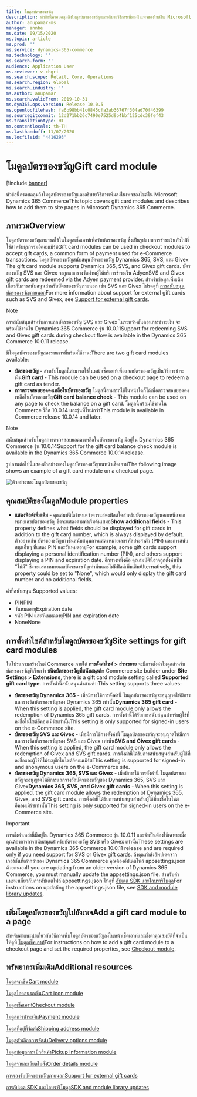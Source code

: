 ```yaml
---
title: โมดูลบัตรของขวัญ
description: หัวข้อนี้ครอบคลุมถึงโมดูลบัตรของขวัญและอธิบายวิธีการเพิ่มลงในเพจของไซต์ใน Microsoft Dynamics 365 Commerce
author: anupamar-ms
manager: annbe
ms.date: 09/15/2020
ms.topic: article
ms.prod: ''
ms.service: dynamics-365-commerce
ms.technology: ''
ms.search.form: ''
audience: Application User
ms.reviewer: v-chgri
ms.search.scope: Retail, Core, Operations
ms.search.region: Global
ms.search.industry: ''
ms.author: anupamar
ms.search.validFrom: 2019-10-31
ms.dyn365.ops.version: Release 10.0.5
ms.openlocfilehash: fa6b98bb41c0845cfa3ab36767f304ad70f46399
ms.sourcegitcommit: 12d271bb26c7490e7525d9b4bbf125cdc39fef43
ms.translationtype: HT
ms.contentlocale: th-TH
ms.lasthandoff: 11/07/2020
ms.locfileid: "4416293"
---
```

# <a name="gift-card-module"></a><span data-ttu-id="122ec-103">โมดูลบัตรของขวัญ</span><span class="sxs-lookup"><span data-stu-id="122ec-103">Gift card module</span></span>

[!include [banner](includes/banner.md)]

<span data-ttu-id="122ec-104">หัวข้อนี้ครอบคลุมถึงโมดูลบัตรของขวัญและอธิบายวิธีการเพิ่มลงในเพจของไซต์ใน Microsoft Dynamics 365 Commerce</span><span class="sxs-lookup"><span data-stu-id="122ec-104">This topic covers gift card modules and describes how to add them to site pages in Microsoft Dynamics 365 Commerce.</span></span>

## <a name="overview"></a><span data-ttu-id="122ec-105">ภาพรวม</span><span class="sxs-lookup"><span data-stu-id="122ec-105">Overview</span></span>

<span data-ttu-id="122ec-106">โมดูลบัตรของขวัญสามารถใช้ในโมดูลเช็คเอาท์เพื่อรับบัตรของขวัญ ซึ่งเป็นรูปแบบการชำระเงินทั่วไปที่ใช้สำหรับธุรกรรมอีคอมเมิร์ซ</span><span class="sxs-lookup"><span data-stu-id="122ec-106">Gift card modules can be used in checkout modules to accept gift cards, a common form of payment used for e-Commerce transactions.</span></span> <span data-ttu-id="122ec-107">โมดูลบัตรของขวัญสนับสนุนบัตรของขวัญ Dynamics 365, SVS, และ Givex </span><span class="sxs-lookup"><span data-stu-id="122ec-107">The gift card module supports Dynamics 365, SVS, and Givex gift cards.</span></span> <span data-ttu-id="122ec-108">บัตรของขวัญ SVS และ Givex จะถูกแลกรางวัลผ่านผู้ให้บริการชำระเงิน Adyen</span><span class="sxs-lookup"><span data-stu-id="122ec-108">SVS and Givex gift cards are redeemed via the Adyen payment provider.</span></span> <span data-ttu-id="122ec-109">สำหรับข้อมูลเพิ่มเติมเกี่ยวกับการสนับสนุนสำหรับบัตรของขวัญภายนอก เช่น SVS และ Givex โปรดดูที่ [การสนับสนุนบัตรของขวัญภายนอก](./dev-itpro/gift-card.md)</span><span class="sxs-lookup"><span data-stu-id="122ec-109">For more information about support for external gift cards such as SVS and Givex, see [Support for external gift cards](./dev-itpro/gift-card.md).</span></span>

> [!NOTE]
> <span data-ttu-id="122ec-110">การสนับสนุนสำหรับการแลกบัตรของขวัญ SVS และ Givex ในระหว่างขั้นตอนการชำระเงิน จะพร้อมใช้งานใน Dynamics 365 Commerce รุ่น 10.0.11</span><span class="sxs-lookup"><span data-stu-id="122ec-110">Support for redeeming SVS and Givex gift cards during checkout flow is available in the Dynamics 365 Commerce 10.0.11 release.</span></span> 

<span data-ttu-id="122ec-111">มีโมดูลบัตรของขวัญสองรายการที่พร้อมใช้งาน:</span><span class="sxs-lookup"><span data-stu-id="122ec-111">There are two gift card modules available:</span></span>

- <span data-ttu-id="122ec-112">**บัตรของขวัญ** - สำหรับโมดูลนี้สามารถใช้ในหน้าเช็คเอาท์เพื่อแลกบัตรของขวัญเป็นวิธีการชำระเงิน</span><span class="sxs-lookup"><span data-stu-id="122ec-112">**Gift card** - This module can be used on a checkout page to redeem a gift card as tender.</span></span> 
- <span data-ttu-id="122ec-113">**การตรวจสอบยอดคงเหลือในบัตรของขวัญ** โมดูลนี้สามารถใช้ในหน้าใดก็ได้เพื่อตรวจสอบยอดคงเหลือในบัตรของขวัญ</span><span class="sxs-lookup"><span data-stu-id="122ec-113">**Gift card balance check** - This module can be used on any page to check the balance on a gift card.</span></span> <span data-ttu-id="122ec-114">โมดูลนี้พร้อมใช้งานใน Commerce รีลีส 10.0.14 และรุ่นที่ใหม่กว่า</span><span class="sxs-lookup"><span data-stu-id="122ec-114">This module is available in Commerce release 10.0.14 and later.</span></span>

> [!NOTE]
> <span data-ttu-id="122ec-115">สนับสนุนสำหรับโมดูลการตรวจสอบยอดคงเหลือในบัตรของขวัญ มีอยู่ใน Dynamics 365 Commerce รุ่น 10.0.14</span><span class="sxs-lookup"><span data-stu-id="122ec-115">Support for the gift card balance check module is available in the Dynamics 365 Commerce 10.0.14 release.</span></span>

<span data-ttu-id="122ec-116">รูปภาพต่อไปนี้แสดงตัวอย่างของโมดูลบัตรของขวัญบนหน้าเช็คเอาท์</span><span class="sxs-lookup"><span data-stu-id="122ec-116">The following image shows an example of a gift card module on a checkout page.</span></span>

![ตัวอย่างของโมดูลบัตรของขวัญ](./media/ecommerce-giftcard.PNG)

## <a name="module-properties"></a><span data-ttu-id="122ec-118">คุณสมบัติของโมดูล</span><span class="sxs-lookup"><span data-stu-id="122ec-118">Module properties</span></span>

- <span data-ttu-id="122ec-119">**แสดงฟิลด์เพิ่มเติม** - คุณสมบัตินี้กำหนดว่าควรแสดงฟิลด์ใดสำหรับบัตรของขวัญนอกเหนือจากหมายเลขบัตรของขวัญ ซึ่งจะแสดงตามค่าเริ่มต้นเสมอ</span><span class="sxs-lookup"><span data-stu-id="122ec-119">**Show additional fields** - This property defines what fields should be displayed for gift cards in addition to the gift card number, which is always displayed by default.</span></span> <span data-ttu-id="122ec-120">ตัวอย่างเช่น บัตรของขวัญบางชิ้นสนับสนุนการแสดงหมายเลขรหัสประจำตัว (PIN) และการสนับสนุนอื่นๆ ที่แสดง PIN และวันหมดอายุ</span><span class="sxs-lookup"><span data-stu-id="122ec-120">For example, some gift cards support displaying a personal identification number (PIN), and others support displaying a PIN and expiration date.</span></span> <span data-ttu-id="122ec-121">อีกทางหนึ่งคือ คุณสมบัตินี้อาจถูกตั้งค่าเป็น "ไม่มี" ซึ่งจะแสดงหมายเลขบัตรของขวัญเท่านั้นและไม่มีฟิลด์เพิ่มเติม</span><span class="sxs-lookup"><span data-stu-id="122ec-121">Alternatively, this property could be set to "None", which would only display the gift card number and no additional fields.</span></span>

<span data-ttu-id="122ec-122">ค่าที่สนับสนุน:</span><span class="sxs-lookup"><span data-stu-id="122ec-122">Supported values:</span></span>
-   <span data-ttu-id="122ec-123">PIN</span><span class="sxs-lookup"><span data-stu-id="122ec-123">PIN</span></span>
-   <span data-ttu-id="122ec-124">วันหมดอายุ</span><span class="sxs-lookup"><span data-stu-id="122ec-124">Expiration date</span></span>
-   <span data-ttu-id="122ec-125">รหัส PIN และวันหมดอายุ</span><span class="sxs-lookup"><span data-stu-id="122ec-125">PIN and expiration date</span></span> 
-   <span data-ttu-id="122ec-126">None</span><span class="sxs-lookup"><span data-stu-id="122ec-126">None</span></span>

## <a name="site-settings-for-gift-card-modules"></a><span data-ttu-id="122ec-127">การตั้งค่าไซต์สำหรับโมดูลบัตรของขวัญ</span><span class="sxs-lookup"><span data-stu-id="122ec-127">Site settings for gift card modules</span></span>

<span data-ttu-id="122ec-128">ในโปรแกรมสร้างไซต์ Commerce ภายใต้ **การตั้งค่าไซต์ \> ส่วนขยาย** จะมีการตั้งค่าโมดูลสำหรับบัตรของขวัญที่เรียกว่า **ชนิดบัตรของขวัญที่สนับสนุน**</span><span class="sxs-lookup"><span data-stu-id="122ec-128">In Commerce site builder under **Site Settings \> Extensions**, there is a gift card module setting called **Supported gift card type**.</span></span> <span data-ttu-id="122ec-129">การตั้งค่านี้สนับสนุนค่าสามค่า:</span><span class="sxs-lookup"><span data-stu-id="122ec-129">This setting supports three values:</span></span>
- <span data-ttu-id="122ec-130">**บัตรของขวัญ Dynamics 365** - เมื่อมีการใช้การตั้งค่านี้ โมดูลบัตรของขวัญจะอนุญาตให้มีการแลกรางวัลบัตรของขวัญของ Dynamics 365 เท่านั้น</span><span class="sxs-lookup"><span data-stu-id="122ec-130">**Dynamics 365 gift card** - When this setting is applied, the gift card module only allows the redemption of Dynamics 365 gift cards.</span></span> <span data-ttu-id="122ec-131">การตั้งค่านี้ได้รับการสนับสนุนสำหรับผู้ใช้ที่ลงชื่อในไซต์อีคอมเมิร์ซเท่านั้น</span><span class="sxs-lookup"><span data-stu-id="122ec-131">This setting is only supported for signed-in users on the e-Commerce site.</span></span>
- <span data-ttu-id="122ec-132">**บัตรของขวัญ SVS และ Givex** - เมื่อมีการใช้การตั้งค่านี้ โมดูลบัตรของขวัญจะอนุญาตให้มีการแลกรางวัลบัตรของขวัญของ SVS และ Givex เท่านั้น</span><span class="sxs-lookup"><span data-stu-id="122ec-132">**SVS and Givex gift cards** - When this setting is applied, the gift card module only allows the redemption of Givex and SVS gift cards.</span></span> <span data-ttu-id="122ec-133">การตั้งค่านี้ได้รับการสนับสนุนสำหรับผู้ใช้ที่ลงชื่อและผู้ใช้ที่ไม่ระบุชื่อในไซต์อีคอมเมิร์ซ</span><span class="sxs-lookup"><span data-stu-id="122ec-133">This setting is supported for signed-in and anonymous users on the e-Commerce site.</span></span>
- <span data-ttu-id="122ec-134">**บัตรของขวัญ Dynamics 365, SVS และ Givex** - เมื่อมีการใช้การตั้งค่านี้ โมดูลบัตรของขวัญจะอนุญาตให้มีการแลกรางวัลบัตรของขวัญของ Dynamics 365, SVS และ Givex</span><span class="sxs-lookup"><span data-stu-id="122ec-134">**Dynamics 365, SVS, and Givex gift cards** - When this setting is applied, the gift card module allows the redemption of Dynamics 365, Givex, and SVS gift cards.</span></span> <span data-ttu-id="122ec-135">การตั้งค่านี้ได้รับการสนับสนุนสำหรับผู้ใช้ที่ลงชื่อในไซต์อีคอมเมิร์ซเท่านั้น</span><span class="sxs-lookup"><span data-stu-id="122ec-135">This setting is only supported for signed-in users on the e-Commerce site.</span></span>

> [!IMPORTANT]
> <span data-ttu-id="122ec-136">การตั้งค่าเหล่านี้มีอยู่ใน Dynamics 365 Commerce รุ่น 10.0.11 และจำเป็นต้องใช้เฉพาะเมื่อคุณต้องการการสนับสนุนสำหรับบัตรของขวัญ SVS หรือ Givex เท่านั้น</span><span class="sxs-lookup"><span data-stu-id="122ec-136">These settings are available in the Dynamics 365 Commerce 10.0.11 release and are required only if you need support for SVS or Givex gift cards.</span></span> <span data-ttu-id="122ec-137">ถ้าคุณกำลังอัพปเดตจากเวอร์ชันที่เก่ากว่าของ Dynamics 365 Commerce คุณต้องอัปเดตไฟล์ appsettings.json ด้วยตนเอง</span><span class="sxs-lookup"><span data-stu-id="122ec-137">If you are updating from an older version of Dynamics 365 Commerce, you must manually update the appsettings.json file.</span></span> <span data-ttu-id="122ec-138">สำหรับคำแนะนำเกี่ยวกับการอัปเดตไฟล์ appsettings.json ให้ดูที่ [อัปเดต SDK และไลบรารีโมดูล](e-commerce-extensibility/sdk-updates.md#update-the-appsettingsjson-file)</span><span class="sxs-lookup"><span data-stu-id="122ec-138">For instructions on updating the appsettings.json file, see [SDK and module library updates](e-commerce-extensibility/sdk-updates.md#update-the-appsettingsjson-file).</span></span> 

## <a name="add-a-gift-card-module-to-a-page"></a><span data-ttu-id="122ec-139">เพิ่มโมดูลบัตรของขวัญไปยังเพจ</span><span class="sxs-lookup"><span data-stu-id="122ec-139">Add a gift card module to a page</span></span>

<span data-ttu-id="122ec-140">สำหรับคำแนะนำเกี่ยวกับวิธีการเพิ่มโมดูลบัตรของขวัญลงในหน้าเช็คเอาท์และตั้งค่าคุณสมบัติที่จำเป็น ให้ดูที่ [โมดูลเช็คเอาท์](add-checkout-module.md)</span><span class="sxs-lookup"><span data-stu-id="122ec-140">For instructions on how to add a gift card module to a checkout page and set the required properties, see [Checkout module](add-checkout-module.md).</span></span>

## <a name="additional-resources"></a><span data-ttu-id="122ec-141">ทรัพยากรเพิ่มเติม</span><span class="sxs-lookup"><span data-stu-id="122ec-141">Additional resources</span></span>

[<span data-ttu-id="122ec-142">โมดูลรถเข็น</span><span class="sxs-lookup"><span data-stu-id="122ec-142">Cart module</span></span>](add-cart-module.md)

[<span data-ttu-id="122ec-143">โมดูลไอคอนรถเข็น</span><span class="sxs-lookup"><span data-stu-id="122ec-143">Cart icon module</span></span>](cart-icon-module.md)

[<span data-ttu-id="122ec-144">โมดูลเช็คเอาท์</span><span class="sxs-lookup"><span data-stu-id="122ec-144">Checkout module</span></span>](add-checkout-module.md)

[<span data-ttu-id="122ec-145">โมดูลการชำระเงิน</span><span class="sxs-lookup"><span data-stu-id="122ec-145">Payment module</span></span>](payment-module.md)

[<span data-ttu-id="122ec-146">โมดูลที่อยู่ที่จัดส่ง</span><span class="sxs-lookup"><span data-stu-id="122ec-146">Shipping address module</span></span>](ship-address-module.md)

[<span data-ttu-id="122ec-147">โมดูลตัวเลือกการจัดส่ง</span><span class="sxs-lookup"><span data-stu-id="122ec-147">Delivery options module</span></span>](delivery-options-module.md)

[<span data-ttu-id="122ec-148">โมดูลข้อมูลการเบิกสินค้า</span><span class="sxs-lookup"><span data-stu-id="122ec-148">Pickup information module</span></span>](pickup-info-module.md)

[<span data-ttu-id="122ec-149">โมดูลรายละเอียดใบสั่ง</span><span class="sxs-lookup"><span data-stu-id="122ec-149">Order details module</span></span>](order-confirmation-module.md)

[<span data-ttu-id="122ec-150">การรองรับบัตรของขวัญภายนอก</span><span class="sxs-lookup"><span data-stu-id="122ec-150">Support for external gift cards</span></span>](./dev-itpro/gift-card.md)

[<span data-ttu-id="122ec-151">การอัปเดต SDK และไลบรารีโมดูล</span><span class="sxs-lookup"><span data-stu-id="122ec-151">SDK and module library updates</span></span>](e-commerce-extensibility/sdk-updates.md)
